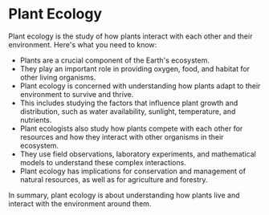 # Plant Ecology

Plant ecology is the study of how plants interact with each other and their environment. Here's what you need to know:

* Plants are a crucial component of the Earth's ecosystem.
* They play an important role in providing oxygen, food, and habitat for other living organisms.
* Plant ecology is concerned with understanding how plants adapt to their environment to survive and thrive.
* This includes studying the factors that influence plant growth and distribution, such as water availability, sunlight, temperature, and nutrients.
* Plant ecologists also study how plants compete with each other for resources and how they interact with other organisms in their ecosystem.
* They use field observations, laboratory experiments, and mathematical models to understand these complex interactions.
* Plant ecology has implications for conservation and management of natural resources, as well as for agriculture and forestry.

In summary, plant ecology is about understanding how plants live and interact with the environment around them.
